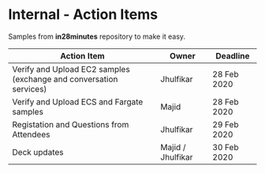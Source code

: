 # Internal - Action Items

Samples from __in28minutes__ repository to make it easy.

| Action Item | Owner | Deadline |
|---|---|---|
| Verify and Upload EC2 samples (exchange and conversation services) | Jhulfikar | 28 Feb 2020 |
| Verify and Upload ECS and Fargate samples | Majid | 28 Feb 2020 |
| Registation and Questions from Attendees | Jhulfikar | 29 Feb 2020 |
| Deck updates | Majid / Jhulfikar | 30 Feb 2020 |
